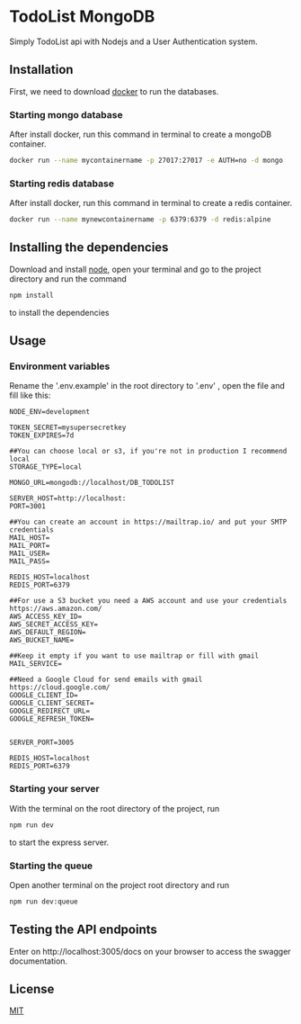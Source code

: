# TodoList MongoDB

Simply TodoList api with Nodejs and a User Authentication system.

## Installation

First, we need to download [docker](https://docs.docker.com/get-docker/) to run the databases.

### Starting mongo database

After install docker, run this command in terminal to create a mongoDB container.

```bash
docker run --name mycontainername -p 27017:27017 -e AUTH=no -d mongo
```

### Starting redis database

After install docker, run this command in terminal to create a redis container.

```bash
docker run --name mynewcontainername -p 6379:6379 -d redis:alpine
```

## Installing the dependencies

Download and install [node](https://nodejs.org/en/download/), open your terminal and go to the project directory and run the command

```bash
npm install
```

to install the dependencies

## Usage

### Environment variables

Rename the '.env.example' in the root directory to '.env' , open the file and fill like this:

```environment
NODE_ENV=development

TOKEN_SECRET=mysupersecretkey
TOKEN_EXPIRES=7d

##You can choose local or s3, if you're not in production I recommend local
STORAGE_TYPE=local

MONGO_URL=mongodb://localhost/DB_TODOLIST

SERVER_HOST=http://localhost:
PORT=3001

##You can create an account in https://mailtrap.io/ and put your SMTP credentials
MAIL_HOST=
MAIL_PORT=
MAIL_USER=
MAIL_PASS=

REDIS_HOST=localhost
REDIS_PORT=6379

##For use a S3 bucket you need a AWS account and use your credentials https://aws.amazon.com/
AWS_ACCESS_KEY_ID=
AWS_SECRET_ACCESS_KEY=
AWS_DEFAULT_REGION=
AWS_BUCKET_NAME=

##Keep it empty if you want to use mailtrap or fill with gmail
MAIL_SERVICE=

##Need a Google Cloud for send emails with gmail https://cloud.google.com/
GOOGLE_CLIENT_ID=
GOOGLE_CLIENT_SECRET=
GOOGLE_REDIRECT_URL=
GOOGLE_REFRESH_TOKEN=


SERVER_PORT=3005

REDIS_HOST=localhost
REDIS_PORT=6379
```

### Starting your server

With the terminal on the root directory of the project, run

```bash
npm run dev
```

to start the express server.

### Starting the queue

Open another terminal on the project root directory and run

```bash
npm run dev:queue
```

## Testing the API endpoints

Enter on http://localhost:3005/docs on your browser to access the swagger documentation.

## License

[MIT](https://choosealicense.com/licenses/mit/)
